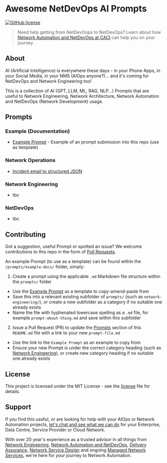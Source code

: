 # Awesome NetDevOps AI Prompts
[![GitHub license](https://img.shields.io/badge/license-MIT-green.svg)](https://github.com/CACI-NS/azure-json-ip-srx-checker/blob/main/LICENSE)

> Need help getting from NetDevOops to NetDevOps? Learn about how [Network Automation and NetDevOps at CACI](https://info.caci.co.uk/network-automation-devops-caci) can help you on your journey

## About
AI (Artificial Intelligence) is everywhere these days - in your Phone Apps, in your Social Media, in your NMS (AIOps anyone?)... and it's coming for NetDevOps and Network Engineering too!

This is a collection of AI (GPT, LLM, ML, RAG, NLP...) Prompts that are useful to Network Engineering, Network Architecture, Network Automation and NetDevOps (Network Development) usage.

## Prompts
### Example (Documentation)
* [Example Prompt](./prompts/example-docs/example-prompt.md) - Example of an prompt submission into this repo (use as template)

### Network Operations
* [Incident email to structured JSON](./prompts/network-operations/incident-email-to-structured-json.md)

### Network Engineering
* tbc

### NetDevOps
* tbc

## Contributing
Got a suggestion, useful Prompt or spotted an issue? We welcome contributions to this repo in the form of [Pull Requests](https://docs.github.com/en/pull-requests/collaborating-with-pull-requests/proposing-changes-to-your-work-with-pull-requests/creating-a-pull-request).

An example Prompt (to use as a template) can be found within the `/prompts/example-docs/` folder, simply:

1. Create a prompt using the applicable `.md` Markdown file structure within the `prompts/` folder
  * Use the [Example Prompt](./prompts/example-docs/example-prompt.md) as a template to copy-amend-paste from
  * Save this into a relevant existing subfolder of `prompts/` (such as `network-engineering/`), or create a new subfolder as a category if no suitable one already exists
  * Name the file with hyphenated lowercase spelling as a `.md` file, for example `prompt-about-thing.md` and save within this subfolder
2. Issue a Pull Request (PR) to update the [Prompts](#Prompts) section of this `README.md` file with a link to your new `prompt-file.md`
  * Use the link to the `Example Prompt` as an example to copy from
  * Ensure your new Prompt is under the correct category heading (such as [Network Engineering](#network-engineering)), or create new category heading if no suitable one already exists

## License
This project is licensed under the MIT License - see the [license](LICENSE) file for details.

## Support
If you find this useful, or are looking for help with your AIOps or Network Automation projects, [let's chat and see what we can do](https://info.caci.co.uk/contact-us-network-services) for your Enterprise, Data Centre, Service Provider or Cloud Network.

With over 20 year's experience as a trusted advisor in all things from [Network Engineering](https://www.caci.co.uk/services/network-infrastructure-consulting/), [Network Automation and NetDevOps](https://www.caci.co.uk/services/network-infrastructure-consulting/network-automation-and-netdevops/), [Delivery Assurance](https://www.caci.co.uk/services/network-infrastructure-consulting/delivery-assurance/), [Network Service Design](https://www.caci.co.uk/services/network-infrastructure-consulting/data-centre-solutions/) and ongoing [Managed Network Services](https://www.caci.co.uk/services/network-infrastructure-consulting/managed-network-services/), we're here for _your_ journey to Network Automation.